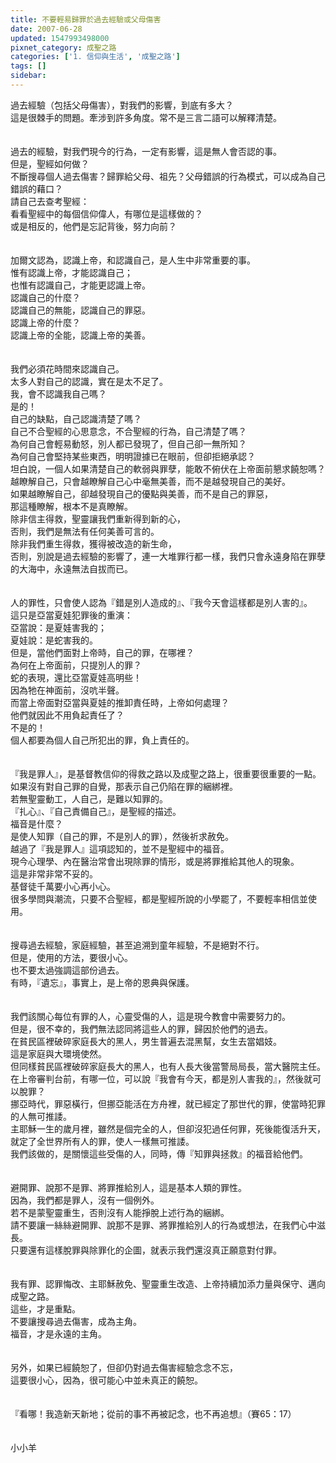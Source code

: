 ```yaml
---
title: 不要輕易歸罪於過去經驗或父母傷害
date: 2007-06-28
updated: 1547993498000
pixnet_category: 成聖之路
categories: ['1. 信仰與生活', '成聖之路']
tags: []
sidebar: 
---
```


<p>過去經驗（包括父母傷害），對我們的影響，到底有多大？<br/>這是很棘手的問題。牽涉到許多角度。常不是三言二語可以解釋清楚。<br/><br/><br/><!--more-->過去的經驗，對我們現今的行為，一定有影響，這是無人會否認的事。<br/>但是，聖經如何做？<br/>不斷搜尋個人過去傷害？歸罪給父母、祖先？父母錯誤的行為模式，可以成為自己錯誤的藉口？<br/>請自己去查考聖經：<br/>看看聖經中的每個信仰偉人，有哪位是這樣做的？<br/>或是相反的，他們是忘記背後，努力向前？<br/><br/><br/>加爾文認為，認識上帝，和認識自己，是人生中非常重要的事。<br/>惟有認識上帝，才能認識自己；<br/>也惟有認識自己，才能更認識上帝。<br/>認識自己的什麼？<br/>認識自己的無能，認識自己的罪惡。<br/>認識上帝的什麼？<br/>認識上帝的全能，認識上帝的美善。<br/><br/><br/>我們必須花時間來認識自己。<br/>太多人對自己的認識，實在是太不足了。<br/>我，會不認識我自己嗎？<br/>是的！<br/>自己的缺點，自己認識清楚了嗎？<br/>自己不合聖經的心思意念，不合聖經的行為，自己清楚了嗎？<br/>為何自己會輕易動怒，別人都已發現了，但自己卻一無所知？<br/>為何自己會堅持某些東西，明明證據已在眼前，但卻拒絕承認？<br/>坦白說，一個人如果清楚自己的軟弱與罪孽，能敢不俯伏在上帝面前懇求饒恕嗎？<br/>越瞭解自己，只會越瞭解自己心中毫無美善，而不是越發現自己的美好。<br/>如果越瞭解自己，卻越發現自己的優點與美善，而不是自己的罪惡，<br/>那這種瞭解，根本不是真瞭解。<br/>除非信主得救，聖靈讓我們重新得到新的心，<br/>否則，我們是無法有任何美善可言的。<br/>除非我們重生得救，獲得被改造的新生命，<br/>否則，別說是過去經驗的影響了，連一大堆罪行都一樣，我們只會永遠身陷在罪孽的大海中，永遠無法自拔而已。<br/><br/><br/>人的罪性，只會使人認為『錯是別人造成的』、『我今天會這樣都是別人害的』。<br/>這只是亞當夏娃犯罪後的重演：<br/>亞當說：是夏娃害我的；<br/>夏娃說：是蛇害我的。<br/>但是，當他們面對上帝時，自己的罪，在哪裡？<br/>為何在上帝面前，只提別人的罪？<br/>蛇的表現，還比亞當夏娃高明些！<br/>因為牠在神面前，沒吭半聲。<br/>而當上帝面對亞當與夏娃的推卸責任時，上帝如何處理？<br/>他們就因此不用負起責任了？<br/>不是的！<br/>個人都要為個人自己所犯出的罪，負上責任的。<br/><br/><br/>『我是罪人』，是基督教信仰的得救之路以及成聖之路上，很重要很重要的一點。<br/>如果沒有對自己罪的自覺，那表示自己仍陷在罪的綑綁裡。<br/>若無聖靈動工，人自己，是難以知罪的。<br/>『扎心』、『自己責備自己』，是聖經的描述。<br/>福音是什麼？<br/>是使人知罪（自己的罪，不是別人的罪），然後祈求赦免。<br/>越過了『我是罪人』這項認知的，並不是聖經中的福音。<br/>現今心理學、內在醫治常會出現除罪的情形，或是將罪推給其他人的現象。<br/>這是非常非常不妥的。<br/>基督徒千萬要小心再小心。<br/>很多學問與潮流，只要不合聖經，都是聖經所說的小學罷了，不要輕率相信並使用。<br/><br/><br/>搜尋過去經驗，家庭經驗，甚至追溯到童年經驗，不是絕對不行。<br/>但是，使用的方法，要很小心。<br/>也不要太過強調這部份過去。<br/>有時，『遺忘』，事實上，是上帝的恩典與保護。<br/><br/><br/>我們該關心每位有罪的人，心靈受傷的人，這是現今教會中需要努力的。<br/>但是，很不幸的，我們無法認同將這些人的罪，歸因於他們的過去。<br/>在貧民區裡破碎家庭長大的黑人，男生普遍去混黑幫，女生去當娼妓。<br/>這是家庭與大環境使然。<br/>但同樣貧民區裡破碎家庭長大的黑人，也有人長大後當警局局長，當大醫院主任。<br/>在上帝審判台前，有哪一位，可以說『我會有今天，都是別人害我的』，然後就可以脫罪？<br/>挪亞時代，罪惡橫行，但挪亞能活在方舟裡，就已經定了那世代的罪，使當時犯罪的人無可推諉。<br/>主耶穌一生的歲月裡，雖然是個完全的人，但卻沒犯過任何罪，死後能復活升天，就定了全世界所有人的罪，使人一樣無可推諉。<br/>我們該做的，是關懷這些受傷的人，同時，傳『知罪與拯救』的福音給他們。<br/><br/><br/>避開罪、說那不是罪、將罪推給別人，這是基本人類的罪性。<br/>因為，我們都是罪人，沒有一個例外。<br/>若不是蒙聖靈重生，否則沒有人能掙脫上述行為的綑綁。<br/>請不要讓一絲絲避開罪、說那不是罪、將罪推給別人的行為或想法，在我們心中滋長。<br/>只要還有這樣脫罪與除罪化的企圖，就表示我們還沒真正願意對付罪。<br/><br/><br/>我有罪、認罪悔改、主耶穌赦免、聖靈重生改造、上帝持續加添力量與保守、邁向成聖之路。<br/>這些，才是重點。<br/>不要讓搜尋過去傷害，成為主角。<br/>福音，才是永遠的主角。<br/><br/><br/>另外，如果已經饒恕了，但卻仍對過去傷害經驗念念不忘，<br/>這要很小心，因為，很可能心中並未真正的饒恕。<br/><br/><br/>『看哪！我造新天新地；從前的事不再被記念，也不再追想』（賽65：17）<br/><br/><br/>小小羊<br/></p><p> </p><br/><br/><br/>
